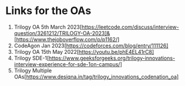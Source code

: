 # Links for the OAs
1. Trilogy OA 5th March 2023[https://leetcode.com/discuss/interview-question/3261212/TRILOGY-OA-2023]&[https://www.thejoboverflow.com/p/p1162/]
2. CodeAgon Jan 2023[https://codeforces.com/blog/entry/111126]
3. Trilogy OA 15th May 2022[https://youtu.be/phE4EL41rC8]
4. Trilogy SDE-1[https://www.geeksforgeeks.org/trilogy-innovations-interview-experience-for-sde-1on-campus/]
5. Trilogy Multiple OAs[https://www.desiqna.in/tag/trilogy_innovations_codenation_oa]
